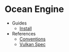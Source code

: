 # Ocean Engine

* Guides
  * [Install](./Install.md)
* References
  * [Conventions](./Conventions.md)
  * [Vulkan Spec](./vkspec.pdf)
